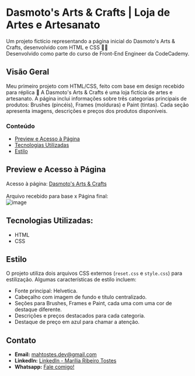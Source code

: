 # Dasmoto's Arts & Crafts | Loja de Artes e Artesanato
Um projeto fictício representando a página inicial do Dasmoto's Arts & Crafts, desenvolvido com HTML e CSS 🎨🚀
 <br />
Desenvolvido como parte do curso de Front-End Engineer da CodeCademy.

## Visão Geral
Meu primeiro projeto com HTML/CSS, feito com base em design recebido para réplica 🚀
A Dasmoto's Arts & Crafts é uma loja fictícia de artes e artesanato. A página inclui informações sobre três categorias principais de produtos: Brushes (pincéis), Frames (molduras) e Paint (tintas). Cada seção apresenta imagens, descrições e preços dos produtos disponíveis.

### Conteúdo

- [Preview e Acesso à Página](#preview-e-acesso-à-página)
- [Tecnologias Utilizadas](#tecnologias-utilizadas)
- [Estilo](#estilo)

## Preview e Acesso à Página
Acesso à página: [Dasmoto's Arts & Crafts](https://mariliatostesdev.github.io/arts-and-crafts-website/)
 <br />
 <br />
 Arquivo recebido para base x Página final:
  <br />
![image](https://github.com/mariliatostesdev/arts-and-crafts-website/assets/133540781/3819ce97-9b8c-4ee1-978d-7a56d88e0655)

## Tecnologias Utilizadas:
- HTML
- CSS

## Estilo

O projeto utiliza dois arquivos CSS externos (`reset.css` e `style.css`) para estilização. Algumas características de estilo incluem:

- Fonte principal: Helvetica.
- Cabeçalho com imagem de fundo e título centralizado.
- Seções para Brushes, Frames e Paint, cada uma com uma cor de destaque diferente.
- Descrições e preços destacados para cada categoria.
- Destaque de preço em azul para chamar a atenção.

## Contato
- **Email:** mahtostes.dev@gmail.com
- **LinkedIn:** [LinkedIn - Marília Ribeiro Tostes](https://www.linkedin.com/in/marilia-ribeiro-tostes/)
- **Whatsapp:** [Fale comigo!](https://wa.me/5567981443147)
